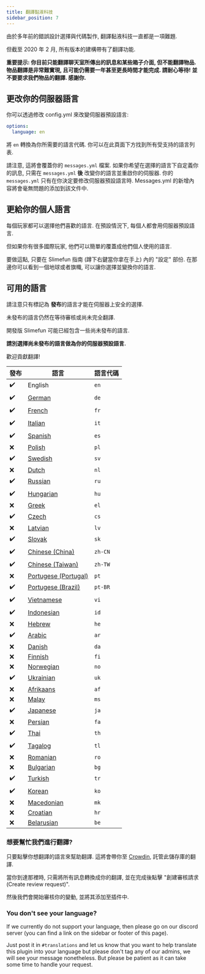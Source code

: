 ```yaml
---
title: 翻譯黏液科技
sidebar_position: 7
---
```


由於多年前的錯誤設計選擇與代碼製作, 翻譯黏液科技一直都是一項難題.

但截至 2020 年 2 月, 所有版本的建構帶有了翻譯功能.

**重要提示: 你目前只能翻譯聊天室所傳出的訊息和某些箱子介面, 但不能翻譯物品. 物品翻譯是非常難實現, 且可能仍需要一年甚至更長時間才能完成. 請耐心等待! 並不要要求我們物品的翻譯. 感謝你.**

## 更改你的伺服器語言

你可以透過修改 config.yml 來改變伺服器預設語言:

```yaml
options:
  language: en
```

將 `en` 轉換為你所需要的語言代碼. 你可以在此頁面下方找到所有受支持的語言列表.

請注意, 這將會覆蓋你的 `messages.yml` 檔案. 如果你希望在選擇的語言下自定義你的訊息, 只需在 `messages.yml` **後** 改變你的語言並重啟你的伺服器. 你的 `messages.yml` 只有在你決定要修改伺服器預設語言時. Messages.yml 的新增內容將會毫無問題的添加到該文件中.

## 更給你的個人語言

每個玩家都可以選擇他們喜歡的語言. 在預設情況下, 每個人都會用伺服器預設語言.

但如果你有很多國際玩家, 他們可以簡單的覆蓋成他們個人使用的語言.

要做這點, 只要在 Slimefun 指南 (蹲下右鍵當你拿在手上) 內的 "設定" 部份. 在那邊你可以看到一個地球或者旗幟, 可以讓你選擇並變換你的語言.

## 可用的語言

請注意只有標記為 **發布**的語言才能在伺服器上安全的選擇.

未發布的語言仍然在等待審核或尚未完全翻譯.

開發版 Slimefun 可能已經包含一些尚未發布的語言.

**請別選擇尚未發布的語言做為你的伺服器預設語言.**

歡迎貢獻翻譯!

| 發布                   | 語言                                                               | 語言代碼    |
| -------------------- | ---------------------------------------------------------------- | ------- |
| :heavy_check_mark: | English                                                          | `en`    |
| :heavy_check_mark: | [German](https://crowdin.com/project/slimefun/de)                | `de`    |
| :heavy_check_mark: | [French](https://crowdin.com/project/slimefun/fr)                | `fr`    |
| :heavy_check_mark: | [Italian](https://crowdin.com/project/slimefun/it)               | `it`    |
| :heavy_check_mark: | [Spanish](https://crowdin.com/project/slimefun/es)               | `es`    |
| :x:                  | [Polish](https://crowdin.com/project/slimefun/pl)                | `pl`    |
| :heavy_check_mark: | [Swedish](https://crowdin.com/project/slimefun/sv)               | `sv`    |
| :x:                  | [Dutch](https://crowdin.com/project/slimefun/nl)                 | `nl`    |
| :heavy_check_mark: | [Russian](https://crowdin.com/project/slimefun/ru)               | `ru`    |
| :heavy_check_mark: | [Hungarian](https://crowdin.com/project/slimefun/hu)             | `hu`    |
| :x:                  | [Greek](https://crowdin.com/project/slimefun/el)                 | `el`    |
| :heavy_check_mark: | [Czech](https://crowdin.com/project/slimefun/cs)                 | `cs`    |
| :x:                  | [Latvian](https://crowdin.com/project/slimefun/lv)               | `lv`    |
| :heavy_check_mark: | [Slovak](https://crowdin.com/project/slimefun/sk)                | `sk`    |
| :heavy_check_mark: | [Chinese (China)](https://crowdin.com/project/slimefun/zh-CN)    | `zh-CN` |
| :heavy_check_mark: | [Chinese (Taiwan)](https://crowdin.com/project/slimefun/zh-TW)   | `zh-TW` |
| :x:                  | [Portugese (Portugal)](https://crowdin.com/project/slimefun/pt)  | `pt`    |
| :heavy_check_mark: | [Portugese (Brazil)](https://crowdin.com/project/slimefun/pt-BR) | `pt-BR` |
| :heavy_check_mark: | [Vietnamese](https://crowdin.com/project/slimefun/vi)            | `vi`    |
| :heavy_check_mark: | [Indonesian](https://crowdin.com/project/slimefun/id)            | `id`    |
| :x:                  | [Hebrew](https://crowdin.com/project/slimefun/he)                | `he`    |
| :heavy_check_mark: | [Arabic](https://crowdin.com/project/slimefun/ar)                | `ar`    |
| :x:                  | [Danish](https://crowdin.com/project/slimefun/da)                | `da`    |
| :x:                  | [Finnish](https://crowdin.com/project/slimefun/fi)               | `fi`    |
| :x:                  | [Norwegian](https://crowdin.com/project/slimefun/no)             | `no`    |
| :heavy_check_mark: | [Ukrainian](https://crowdin.com/project/slimefun/uk)             | `uk`    |
| :x:                  | [Afrikaans](https://crowdin.com/project/slimefun/af)             | `af`    |
| :x:                  | [Malay](https://crowdin.com/project/slimefun/ms)                 | `ms`    |
| :heavy_check_mark: | [Japanese](https://crowdin.com/project/slimefun/ja)              | `ja`    |
| :x:                  | [Persian](https://crowdin.com/project/slimefun/fa)               | `fa`    |
| :heavy_check_mark: | [Thai](https://crowdin.com/project/slimefun/th)                  | `th`    |
| :heavy_check_mark: | [Tagalog](https://crowdin.com/project/slimefun/tl)               | `tl`    |
| :x:                  | [Romanian](https://crowdin.com/project/slimefun/ro)              | `ro`    |
| :x:                  | [Bulgarian](https://crowdin.com/project/slimefun/bg)             | `bg`    |
| :heavy_check_mark: | [Turkish](https://crowdin.com/project/slimefun/tr)               | `tr`    |
| :heavy_check_mark: | [Korean](https://crowdin.com/project/slimefun/ko)                | `ko`    |
| :x:                  | [Macedonian](https://crowdin.com/project/slimefun/mk)            | `mk`    |
| :x:                  | [Croatian](https://crowdin.com/project/slimefun/hr)              | `hr`    |
| :x:                  | [Belarusian](https://crowdin.com/project/slimefun/be)            | `be`    |

### 想要幫忙我們進行翻譯?

只要點擊你想翻譯的語言來幫助翻譯. 這將會帶你至 [Crowdin](https://crowdin.com/project/slimefun/), 託管此儲存庫的翻譯.

當你到達那裡時, 只需將所有訊息轉換成你的翻譯, 並在完成後點擊 "創建審核請求 (Create review request)".

然後我們會開始審核你的變動, 並將其添加至插件中.

### You don't see your language?

If we currently do not support your language, then please go on our discord server (you can find a link on the sidebar or footer of this page).

Just post it in `#translations` and let us know that you want to help translate this plugin into your language but please don't tag any of our admins, we will see your message nonetheless. But please be patient as it can take some time to handle your request.
